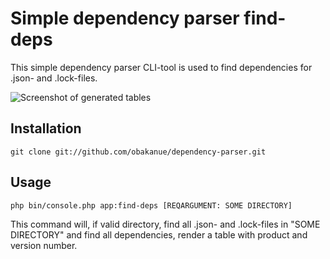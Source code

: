 # Simple dependency parser find-deps
This simple dependency parser CLI-tool is used to find dependencies for .json- and .lock-files.

![Screenshot of generated tables](https://i.imgur.com/UQTrY0s.png=250x250)

## Installation
```
git clone git://github.com/obakanue/dependency-parser.git
```

## Usage
```
php bin/console.php app:find-deps [REQARGUMENT: SOME DIRECTORY]
```
This command will, if valid directory, find all .json- and .lock-files in "SOME DIRECTORY" and find all dependencies, render a table with product and version number.
